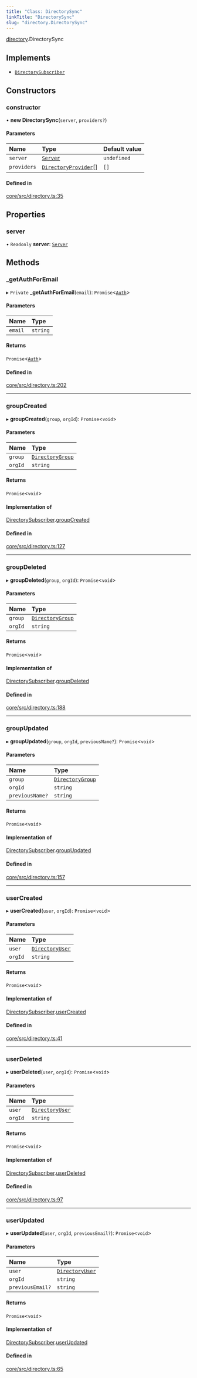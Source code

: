 ```yaml
---
title: "Class: DirectorySync"
linkTitle: "DirectorySync"
slug: "directory.DirectorySync"
---
```


[directory](../../modules/directory).DirectorySync

## Implements

-   [`DirectorySubscriber`](../../interfaces/directory.DirectorySubscriber)

## Constructors

### constructor

• **new DirectorySync**(`server`, `providers?`)

#### Parameters

| Name        | Type                                                                  | Default value |
| :---------- | :-------------------------------------------------------------------- | :------------ |
| `server`    | [`Server`](../server.Server)                                          | `undefined`   |
| `providers` | [`DirectoryProvider`](../../interfaces/directory.DirectoryProvider)[] | `[]`          |

#### Defined in

[core/src/directory.ts:35](https://github.com/padloc/padloc/blob/b00eb4fd/packages/core/src/directory.ts#L35)

## Properties

### server

• `Readonly` **server**: [`Server`](../server.Server)

## Methods

### \_getAuthForEmail

▸ `Private` **\_getAuthForEmail**(`email`): `Promise`<[`Auth`](../auth.Auth)\>

#### Parameters

| Name    | Type     |
| :------ | :------- |
| `email` | `string` |

#### Returns

`Promise`<[`Auth`](../auth.Auth)\>

#### Defined in

[core/src/directory.ts:202](https://github.com/padloc/padloc/blob/b00eb4fd/packages/core/src/directory.ts#L202)

---

### groupCreated

▸ **groupCreated**(`group`, `orgId`): `Promise`<`void`\>

#### Parameters

| Name    | Type                                                          |
| :------ | :------------------------------------------------------------ |
| `group` | [`DirectoryGroup`](../../interfaces/directory.DirectoryGroup) |
| `orgId` | `string`                                                      |

#### Returns

`Promise`<`void`\>

#### Implementation of

[DirectorySubscriber](../../interfaces/directory.DirectorySubscriber).[groupCreated](../interfaces/directory.DirectorySubscriber.md#groupcreated)

#### Defined in

[core/src/directory.ts:127](https://github.com/padloc/padloc/blob/b00eb4fd/packages/core/src/directory.ts#L127)

---

### groupDeleted

▸ **groupDeleted**(`group`, `orgId`): `Promise`<`void`\>

#### Parameters

| Name    | Type                                                          |
| :------ | :------------------------------------------------------------ |
| `group` | [`DirectoryGroup`](../../interfaces/directory.DirectoryGroup) |
| `orgId` | `string`                                                      |

#### Returns

`Promise`<`void`\>

#### Implementation of

[DirectorySubscriber](../../interfaces/directory.DirectorySubscriber).[groupDeleted](../interfaces/directory.DirectorySubscriber.md#groupdeleted)

#### Defined in

[core/src/directory.ts:188](https://github.com/padloc/padloc/blob/b00eb4fd/packages/core/src/directory.ts#L188)

---

### groupUpdated

▸ **groupUpdated**(`group`, `orgId`, `previousName?`): `Promise`<`void`\>

#### Parameters

| Name            | Type                                                          |
| :-------------- | :------------------------------------------------------------ |
| `group`         | [`DirectoryGroup`](../../interfaces/directory.DirectoryGroup) |
| `orgId`         | `string`                                                      |
| `previousName?` | `string`                                                      |

#### Returns

`Promise`<`void`\>

#### Implementation of

[DirectorySubscriber](../../interfaces/directory.DirectorySubscriber).[groupUpdated](../interfaces/directory.DirectorySubscriber.md#groupupdated)

#### Defined in

[core/src/directory.ts:157](https://github.com/padloc/padloc/blob/b00eb4fd/packages/core/src/directory.ts#L157)

---

### userCreated

▸ **userCreated**(`user`, `orgId`): `Promise`<`void`\>

#### Parameters

| Name    | Type                                                        |
| :------ | :---------------------------------------------------------- |
| `user`  | [`DirectoryUser`](../../interfaces/directory.DirectoryUser) |
| `orgId` | `string`                                                    |

#### Returns

`Promise`<`void`\>

#### Implementation of

[DirectorySubscriber](../../interfaces/directory.DirectorySubscriber).[userCreated](../interfaces/directory.DirectorySubscriber.md#usercreated)

#### Defined in

[core/src/directory.ts:41](https://github.com/padloc/padloc/blob/b00eb4fd/packages/core/src/directory.ts#L41)

---

### userDeleted

▸ **userDeleted**(`user`, `orgId`): `Promise`<`void`\>

#### Parameters

| Name    | Type                                                        |
| :------ | :---------------------------------------------------------- |
| `user`  | [`DirectoryUser`](../../interfaces/directory.DirectoryUser) |
| `orgId` | `string`                                                    |

#### Returns

`Promise`<`void`\>

#### Implementation of

[DirectorySubscriber](../../interfaces/directory.DirectorySubscriber).[userDeleted](../interfaces/directory.DirectorySubscriber.md#userdeleted)

#### Defined in

[core/src/directory.ts:97](https://github.com/padloc/padloc/blob/b00eb4fd/packages/core/src/directory.ts#L97)

---

### userUpdated

▸ **userUpdated**(`user`, `orgId`, `previousEmail?`): `Promise`<`void`\>

#### Parameters

| Name             | Type                                                        |
| :--------------- | :---------------------------------------------------------- |
| `user`           | [`DirectoryUser`](../../interfaces/directory.DirectoryUser) |
| `orgId`          | `string`                                                    |
| `previousEmail?` | `string`                                                    |

#### Returns

`Promise`<`void`\>

#### Implementation of

[DirectorySubscriber](../../interfaces/directory.DirectorySubscriber).[userUpdated](../interfaces/directory.DirectorySubscriber.md#userupdated)

#### Defined in

[core/src/directory.ts:65](https://github.com/padloc/padloc/blob/b00eb4fd/packages/core/src/directory.ts#L65)
